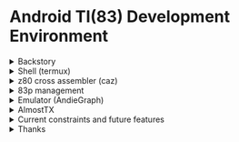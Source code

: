 # Android TI(83) Development Environment

<details>
<summary>Backstory</summary>

My fascination for the TI calculators started when my brother got a TI-82 when I was 13 years old. The fact that it was possible to have such a small device on which you were still able to do programming on. I really fell for the portability and three years later when I got my TI-83 it didn't take long until I had found ticalc.org, tried all assembly programs, and a couple of months later started learning assembly myself.

This fascination for portability has followed me and I think that the most natural environment to use today is an Android phone. Combine this with a TI-83 project that was never finalized and there is a need to get the environment for TI-83 development running.

This article will list a set of software that can be used as a development environment on Android. Details are for TI-83 but it will generally be the same for most z80 based devices. 
</details>

<details>
<summary>Shell (termux)</summary>

Termux is a great terminal emulator. It contains a package management system and allows for the installation of lots of great linux tools that we need.

pkg install python clang cmake git p7zip
</details>

<details>
<summary>z80 cross assembler (caz)</summary>

In the Amiga section on ticalc.org we can find the z80 cross assembler CAZ that was written in the early 90's for the Amiga. The author (Carsten Rose) was foreseeing enough to make it ANSI-C compliant.

It can be built by replacing all instances of dcc with clang inside the Makefile then typing "make all".

Compiling something is then done with ./caz -o example.bin example.z80
</details>

<details>
<summary>83p management</summary>

I've created a set of pythonscripts to manage 83p files. One of which can make an 83p file out of a binary file.

The scripts can be found in the following git-repo https://github.com/deckaddict/ti8xtools.git

Another tool available there can split 83g files into 83p files. This was created since the linux based emulator tilem did only support to load 83p files.
</details>

<details>
<summary>Emulator (AndieGraph)</summary>

The Google Play Store contains quite a few emulators for TI-83. As far as I've found out, only one of them (Wabbitemu) has officially support to load 83p files. I have however not managed to get it working good enough.

Instead I prefer the more lean application called AndieGraph. This app is no longer available on the play store but its source code is available here (insert link!!).

This emulator is based on AlmostTI. Although it doesn't feature a way to load 83p files it uses an external RAM file that can be manipulated.

You will need your own ROM-file for the emulator.
</details>

<details>
<summary>AlmostTX</summary>

Among with the scripts to manage 83p files there is a script called AlmostTX that can populate a fresh AlmostTI compatible RAM-file with 83p files.
</details>

<details>
<summary>Current constraints and future features</summary>

There are several improvements to this type of environment. I will list some suggestions here.

- The AlmostTX script is made for TI-83 ROM version 1.07000 no other versions are yet tested.
- Extracting 83p files from a RAM-file would be nice.
- Supporting other variable types than program-files.
- Make it work for more calculators, either by improving AlmostTX or making a more general link port service in the emulator.
- I have made a pull request to improve the contrast handling in AndieGraph enabling fades.
- AndieGraph to get multitouch support. Pull request prepared.
- Letting link port signals through to the speaker meaning that all cool sound effects that people have done can be enjoyed.
</details>

<details>
<summary>Thanks</summary>

- David Hellerström for helping me with getting started and creating tiLin for me to have linksoftware from Linux.
- Ahmed El-Helw for his TI-83 Assembly tutorials that got me started.
- Hannes Edfeldt (Movax) for taking the time to chat with me and correcting my misunderstandings.
- Florent Dhordain for the sound through linkport, and documentation of the 83p file formats.
- Joe Wingbermuehle for all the awesome code and library support in SOS.
- Linus Åkesson for inspiration of fades using contrast.
- To whoever wrote yoloader causing a copyright ruckus in the TI community.
</details>

